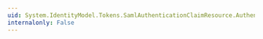 ```yaml
---
uid: System.IdentityModel.Tokens.SamlAuthenticationClaimResource.AuthenticationInstant
internalonly: False
---
```

